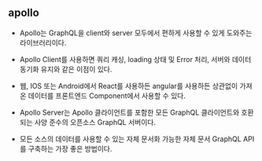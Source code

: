 ## apollo

- Apollo는 GraphQL을 client와 server 모두에서 편하게 사용할 수 있게 도와주는 라이브러리이다.

- Apollo Client를 사용하면 쿼리 캐싱, loading 상태 및 Error 처리, 서버와 데이터 동기화 유지와 같은 이점이 있다.
- 웹, IOS 또는 Android에서 React를 사용하든 angular를 사용하든 상관없이 가져온 데이터를 프론트엔드 Component에서 사용할 수 있다.

- Apollo Server는 Apollo 클라이언트를 포함한 모든 GraphQL 클라이언트와 호환되는 사양 준수의 오픈소스 GraphQL 서버이다.
- 모든 소스의 데이터를 사용할 수 있는 자체 문서화 가능한 자체 문서 GraphQL API를 구축하는 가장 좋은 방법이다.
